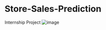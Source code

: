 # Store-Sales-Prediction
Internship Project
![image](https://user-images.githubusercontent.com/80624931/181878580-1ae3b043-1c89-45fb-9f63-528e88107762.png)

